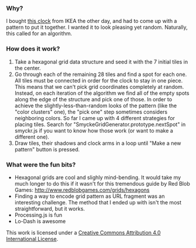 ### Why?

I bought [this clock](http://www.ikea.com/us/en/catalog/products/80232223/) from IKEA the other day, and had to come up with a pattern to put it together. I wanted it to look pleasing yet random. Naturally, this called for an algorithm.

### How does it work?

1. Take a hexagonal grid data structure and seed it with the 7 initial tiles in the center.
2. Go through each of the remaining 28 tiles and find a spot for each one. All tiles must be connected in order for the clock to stay in one piece. This means that we can't pick grid coordinates completely at random. Instead, on each iteration of the algorithm we find all of the empty spots along the edge of the structure and pick one of those. In order to achieve the slightly-less-than-random looks of the pattern (like the "color clusters" one), the "pick one" step sometimes considers neighboring colors. So far I came up with 4 different strategies for placing tiles. Search for "SmyckeGridGenerator.prototype.nextSpot" in smyckr.js if you want to know how those work (or want to make a different one).
3. Draw tiles, their shadows and clock arms in a loop until "Make a new pattern" button is pressed.

### What were the fun bits?

- Hexagonal grids are cool and slighly mind-bending. It would take my much longer to do this if it wasn't for this tremendous guide by Red Blob Games: http://www.redblobgames.com/grids/hexagons
- Finding a way to encode grid pattern as URL fragment was an interesting challenge. The method that I ended up with isn't the most straightforward, but it works.
- Processing.js is fun
- Lo-Dash is awesome

This work is licensed under a [Creative Commons Attribution 4.0 International License](http://creativecommons.org/licenses/by/4.0/).
